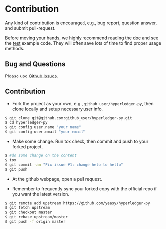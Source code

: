 # Contribution
Any kind of contribution is encouraged, e.g., bug report, question answer, 
and submit pull-request.

Before moving your hands, we highly recommend reading the [doc](docs) and see 
the [test](tests) example code. They will often save lots of time to find 
proper usage methods.


## Bug and Questions

Please use [Github Issues](https://github.com/yeasy/hyperledger-py/issues).


## Contribution

* Fork the project as your own, e.g., `github_user/hyperledger-py`, then 
clone locally and setup necessary user info.
```sh
$ git clone git@github.com:github_user/hyperledger-py.git
$ cd hyperledger-py
$ git config user.name "your name"
$ git config user.email "your email"
```

* Make some change. Run tox check, then commit and push to your forked project.
```sh
$ #do some change on the content
$ tox
$ git commit -am "Fix issue #1: change helo to hello"
$ git push
```

* At the github webpage, open a pull request.

* Remember to frequently sync your forked copy with the official repo if you 
want the latest version.
```sh
$ git remote add upstream https://github.com/yeasy/hyperledger-py
$ git fetch upstream
$ git checkout master
$ git rebase upstream/master
$ git push -f origin master
```
